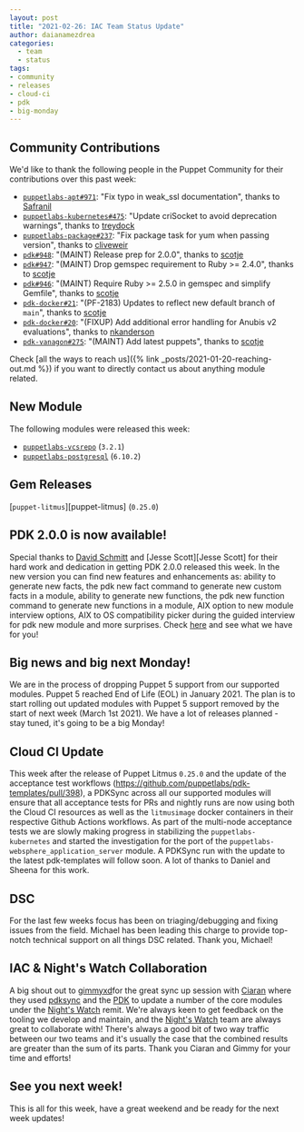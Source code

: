 ```yaml
---
layout: post
title: "2021-02-26: IAC Team Status Update"
author: daianamezdrea
categories:
  - team
  - status
tags:
- community
- releases
- cloud-ci
- pdk
- big-monday
---
```


## Community Contributions

We'd like to thank the following people in the Puppet Community for their contributions over this past week:

- [`puppetlabs-apt#971`][puppetlabs-apt-pr-971]: "Fix typo in weak_ssl documentation", thanks to [Safranil][Safranil]
- [`puppetlabs-kubernetes#475`][puppetlabs-kubernetes-pr-475]: "Update criSocket to avoid deprecation warnings", thanks to [treydock][treydock]
- [`puppetlabs-package#237`][puppetlabs-package-pr-237]: "Fix package task for yum when passing version", thanks to [cliveweir][cliveweir]
- [`pdk#948`][pdk-pr-948]: "(MAINT) Release prep for 2.0.0", thanks to [scotje][scotje]
- [`pdk#947`][pdk-pr-947]: "(MAINT) Drop gemspec requirement to Ruby >= 2.4.0", thanks to [scotje][scotje]
- [`pdk#946`][pdk-pr-946]: "(MAINT) Require Ruby >= 2.5.0 in gemspec and simplify Gemfile", thanks to [scotje][scotje]
- [`pdk-docker#21`][pdk-docker-pr-21]: "(PF-2183) Updates to reflect new default branch of `main`", thanks to [scotje][scotje]
- [`pdk-docker#20`][pdk-docker-pr-20]: "(FIXUP) Add additional error handling for Anubis v2 evaluations", thanks to [nkanderson][nkanderson]
- [`pdk-vanagon#275`][pdk-vanagon-pr-275]: "(MAINT) Add latest puppets", thanks to [scotje][scotje]

Check [all the ways to reach us]({% link _posts/2021-01-20-reaching-out.md %}) if you want to directly contact us about anything module related.

## New Module

The following modules were released this week:

- [`puppetlabs-vcsrepo`][puppetlabs-vcsrepo] (`3.2.1`)
- [`puppetlabs-postgresql`][puppetlabs-postgresql] (`6.10.2`)

## Gem Releases

[`puppet-litmus`][puppet-litmus] (`0.25.0`)

## PDK 2.0.0 is now available!

Special thanks to  [David Schmitt][David Schmitt] and [Jesse Scott][Jesse Scott] for their hard work and dedication in getting PDK 2.0.0 released this week.
In the new version you can find new features and enhancements as: ability to generate new facts, the pdk new fact command to generate new custom facts in a module, ability to generate new functions, the pdk new function command to generate new functions in a module, AIX option to new module interview options, AIX to OS compatibility picker during the guided interview for pdk new module  and more surprises. Check [here](https://puppet.com/docs/pdk/2.x/release_notes_pdk.html#pdk-20) and see what we have for you!

## Big news and big next Monday!

We are in the process of dropping Puppet 5 support from our supported modules. Puppet 5 reached End of Life (EOL) in January 2021. The plan is to start rolling out updated modules with Puppet 5 support removed by the start of next week (March 1st 2021). We have a lot of releases planned - stay tuned, it's going to be a big Monday!

## Cloud CI Update

This week after the release of Puppet Litmus `0.25.0` and the update of the acceptance test workflows (https://github.com/puppetlabs/pdk-templates/pull/398), a PDKSync across all our supported modules will ensure that all acceptance tests for PRs and nightly runs are now using both the Cloud CI resources as well as the `litmusimage` docker containers in their respective Github Actions workflows. 
As part of the multi-node acceptance tests we are slowly making progress in stabilizing the `puppetlabs-kubernetes` and started the investigation for the port of the `puppetlabs-websphere_application_server` module. 
A PDKSync run with the update to the latest pdk-templates will follow soon. A lot of thanks to Daniel and Sheena for this work.

## DSC 
 For the last few weeks focus has been on triaging/debugging and fixing issues from the field. Michael has been leading this charge to provide top-notch technical support on all things DSC related. Thank you, Michael!

## IAC & Night's Watch Collaboration
A big shout out to [gimmyxd][gimmy]for the great sync up session with [Ciaran][Ciaran] where they used [pdksync][pdksync] and the [PDK][PDK] to update a number of the core modules under the [Night's Watch][Night's Watch] remit.
We're always keen to get feedback on the tooling we develop and maintain, and the [Night's Watch][Night's Watch] team are always great to collaborate with!
There's always a good bit of two way traffic between our two teams and it's usually the case that the combined results are greater than the sum of its parts. Thank you Ciaran and Gimmy for your time and efforts! 

 ## See you next week!
This is all for this week, have a great weekend and be ready for the next week updates!

  [puppetlabs-vcsrepo]: https://github.com/puppetlabs/puppetlabs-vcsrepo
  [puppetlabs-postgresql]: https://github.com/puppetlabs/puppetlabs-postgresql
  [puppetlabs-kubernetes]: https://github.com/puppetlabs/puppetlabs-kubernetes
  [puppetlabs-websphere_application_server]: https://github.com/puppetlabs/puppetlabs-websphere_application_server.git
  [puppet_litmus]: https://github.com/puppetlabs/puppet_litmus
  [puppetlabs-apt-pr-971]: https://github.com/puppetlabs/puppetlabs-apt/pull/971
  [Safranil]: https://github.com/Safranil
  [puppetlabs-kubernetes-pr-475]: https://github.com/puppetlabs/puppetlabs-kubernetes/pull/475
  [treydock]: https://github.com/treydock
  [puppetlabs-package-pr-237]: https://github.com/puppetlabs/puppetlabs-package/pull/237
  [cliveweir]: https://github.com/cliveweir
  [pdk-pr-948]: https://github.com/puppetlabs/pdk/pull/948
  [scotje]: https://github.com/scotje
  [pdk-pr-947]: https://github.com/puppetlabs/pdk/pull/947
  [pdk-pr-946]: https://github.com/puppetlabs/pdk/pull/946
  [pdk-docker-pr-21]: https://github.com/puppetlabs/pdk-docker/pull/21
  [pdk-docker-pr-20]: https://github.com/puppetlabs/pdk-docker/pull/20
  [nkanderson]: https://github.com/nkanderson
  [pdk-vanagon-pr-275]: https://github.com/puppetlabs/pdk-vanagon/pull/275
  [pdksync]: https://github.com/puppetlabs/pdksync
  [PDK]: https://github.com/puppetlabs/pdk
  [Night's Watch]: https://github.com/orgs/puppetlabs/teams/night-s-watch


  [Adrian]:             https://github.com/adrianiurca
  [Jessie Scott]:       https://github.com/scotje
  [Ben]:                https://github.com/binford2k
  [Ciaran]:             https://github.com/sanfrancrisko
  [Daiana]:             https://github.com/daianamezdrea
  [Danny]:              https://github.com/carabasdaniel
  [David Schmitt]:       https://github.com/DavidS
  [DavidSwan]:          https://github.com/david22swan
  [Disha]:              https://github.com/Disha-maker
  [Lore]:               https://github.com/lionce
  [Michael]:            https://github.com/michaeltlombardi
  [Paula]:              https://github.com/pmcmaw
  [Sheena]:             https://github.com/sheenaajay
  [gimmy]:              https://github.com/gimmyxd 
  [Supported Modules]:  https://puppetlabs.github.io/iac/modules/
  [TP]:                 https://github.com/tphoney
  [Tools]:              https://puppetlabs.github.io/iac/tools/
